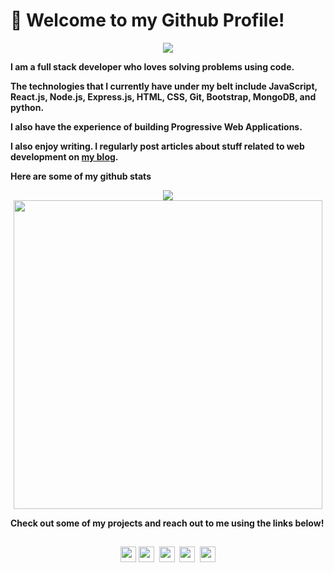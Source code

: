 # :wave: Welcome to my Github Profile!

<p align="center">
<!-- <img src= "https://user-images.githubusercontent.com/42696800/137447306-89f21386-975d-4e6b-b173-25feb6e59d5d.gif" width="600" height="350" /> -->
 <img src='https://user-images.githubusercontent.com/42696800/137448379-f1f64047-e5c8-4b2f-b10f-d8014ffc93c3.gif' />
</p>

**I am a full stack developer who loves solving problems using code.**

**The technologies that I currently have under my belt include JavaScript, React.js, Node.js, Express.js, HTML, CSS, Git, Bootstrap, MongoDB, and python.**

**I also have the experience of building Progressive Web Applications.**

**I also enjoy writing. I regularly post articles about stuff related to web development on [my blog](https://medium.com/@rajat-m).**

**Here are some of my github stats**

<p align="center">
<img src = "https://github-readme-stats.vercel.app/api?username=Rajatm544&show_icons=true&theme=radical"/>
<br/>
<img src="https://github-readme-stats.vercel.app/api/top-langs/?username=Rajatm544&layout=compact&theme=radical" width="494"/>
</p>

**Check out some of my projects and reach out to me using the links below!**

##

<span align="center">
 
<a href="https://www.linkedin.com/in/rajat--m"><img src="https://cdn2.iconfinder.com/data/icons/social-media-2285/512/1_Linkedin_unofficial_colored_svg-256.png" width="25px" height="25px"></a>
<a href="https://medium.com/@rajat-m"><img src="https://cdn2.iconfinder.com/data/icons/social-media-2285/512/1_Medium_colored_svg-512.png" width="25px" height="25px"></a>&nbsp;
<a href="mailto:rajat.mandar@gmail.com"><img src="https://cdn4.iconfinder.com/data/icons/social-media-logos-6/512/112-gmail_email_mail-512.png" width="25px" height="25px"></a>&nbsp;
<a href="https://www.hackerrank.com/Rajat_M"><img src="https://cdn3.iconfinder.com/data/icons/logos-and-brands-adobe/512/160_Hackerrank-1024.png" width="25px" height="25px"></a>&nbsp;
<a href="https://twitter.com/Rajat__m"><img src="https://cdn2.iconfinder.com/data/icons/social-media-2285/512/1_Twitter_colored_svg-512.png" width="25px" height="25px"></a>

</span>
